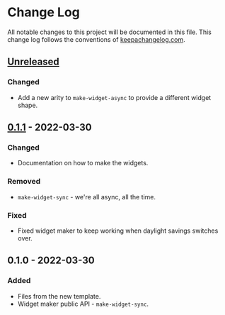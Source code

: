 # Change Log
All notable changes to this project will be documented in this file. This change log follows the conventions of [keepachangelog.com](http://keepachangelog.com/).

## [Unreleased]
### Changed
- Add a new arity to `make-widget-async` to provide a different widget shape.

## [0.1.1] - 2022-03-30
### Changed
- Documentation on how to make the widgets.

### Removed
- `make-widget-sync` - we're all async, all the time.

### Fixed
- Fixed widget maker to keep working when daylight savings switches over.

## 0.1.0 - 2022-03-30
### Added
- Files from the new template.
- Widget maker public API - `make-widget-sync`.

[Unreleased]: https://github.com/your-name/m4server/compare/0.1.1...HEAD
[0.1.1]: https://github.com/your-name/m4server/compare/0.1.0...0.1.1
